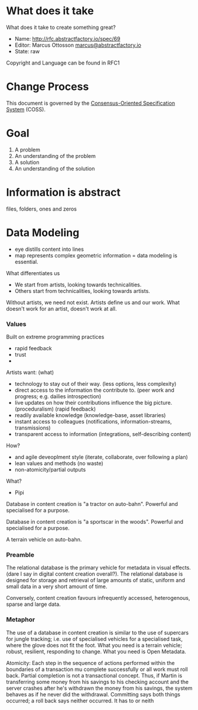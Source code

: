 # What does it take

What does it take to create something great?

* Name: http://rfc.abstractfactory.io/spec/69
* Editor: Marcus Ottosson <marcus@abstractfactory.io>
* State: raw

Copyright and Language can be found in RFC1

# Change Process

This document is governed by the [Consensus-Oriented Specification System](http://www.digistan.org/spec:1/COSS) (COSS).

# Goal

1. A problem
2. An understanding of the problem
3. A solution
4. An understanding of the solution

# Information is abstract

files, folders, ones and zeros

# Data Modeling

* eye distills content into lines
* map represents complex geometric information
= data modeling is essential.

What differentiates us

* We start from artists, looking towards technicalities.
* Others start from technicalities, looking towards artists.

Without artists, we need not exist. Artists define us and our work. What doesn't work for an artist, doesn't work at all.

### Values

Built on extreme programming practices

* rapid feedback
* trust
* 

Artists want: (what)

* technology to stay out of their way. (less options, less complexity)
* direct access to the information the contribute to. (peer work and progress; e.g. dailies introspection)
* live updates on how their contributions influence the big picture. (proceduralism) (rapid feedback)
* readily available knowledge (knowledge-base, asset libraries)
* instant access to colleagues (notifications, information-streams, transmissions)
* transparent access to information (integrations, self-describing content)

How?

* and agile deveoplment style (iterate, collaborate, over following a plan)
* lean values and methods (no waste)
* non-atomicity/partial outputs

What?

* Pipi

Database in content creation is "a tractor on auto-bahn". Powerful and specialised for a purpose.

Database in content creation is "a sportscar in the woods". Powerful and specialised for a purpose.

A terrain vehicle on auto-bahn.

### Preamble

The relational database is the primary vehicle for metadata in visual effects. (dare I say in digital content creation overall?). The relational database is designed for storage and retrieval of large amounts of static, uniform and small data in a very short amount of time.

Conversely, content creation favours infrequently accessed, heterogenous, sparse and large data.

### Metaphor

The use of a database in content creation is similar to the use of supercars for jungle tracking; i.e. use of specialised vehicles for a specialised task, where the glove does not fit the foot. What you need is a terrain vehicle; robust, resilient, responding to change. What you need is Open Metadata.

Atomicity: Each step in the sequence of actions performed within the boundaries of a transaction mu complete successfully or all work must roll back. Partial completion is not a transactional concept. Thus, if Martin is transferring some money from his savings to his checking account and the server crashes after he's withdrawn the money from his savings, the system behaves as if he never did the withdrawal. Committing says both things occurred; a roll back says neither occurred. It has to or neith